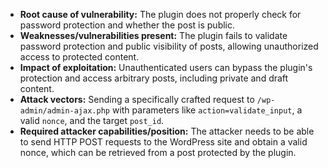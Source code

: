 - **Root cause of vulnerability:** The plugin does not properly check for password protection and whether the post is public.
- **Weaknesses/vulnerabilities present:** The plugin fails to validate password protection and public visibility of posts, allowing unauthorized access to protected content.
- **Impact of exploitation:** Unauthenticated users can bypass the plugin's protection and access arbitrary posts, including private and draft content.
- **Attack vectors:** Sending a specifically crafted request to `/wp-admin/admin-ajax.php` with parameters like `action=validate_input`, a valid `nonce`, and the target `post_id`.
- **Required attacker capabilities/position:** The attacker needs to be able to send HTTP POST requests to the WordPress site and obtain a valid nonce, which can be retrieved from a post protected by the plugin.